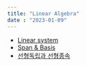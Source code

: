 ```yaml
---
title: "Linear Algebra"
date : "2023-01-09"
---
```


- [Linear system](notes/linear%20algebra/Linear%20system.md)
- [Span & Basis](notes/linear%20algebra/Span%20&%20Basis.md)
- [선형독립과 선형종속](notes/linear%20algebra/선형독립과%20선형종속.md)

